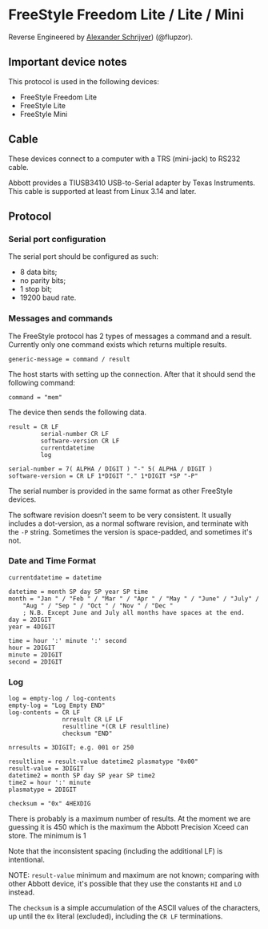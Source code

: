# FreeStyle Freedom Lite / Lite / Mini

Reverse Engineered by [Alexander
Schrijver](http://www.flupzor.nl/protocol.html)) (@flupzor).

## Important device notes

This protocol is used in the following devices:

 * FreeStyle Freedom Lite
 * FreeStyle Lite
 * FreeStyle Mini

## Cable

These devices connect to a computer with a TRS (mini-jack) to RS232 cable.

Abbott provides a TIUSB3410 USB-to-Serial adapter by Texas Instruments. This
cable is supported at least from Linux 3.14 and later.

## Protocol

### Serial port configuration

The serial port should be configured as such:

* 8 data bits;
* no parity bits;
* 1 stop bit;
* 19200 baud rate.

### Messages and commands

The FreeStyle protocol has 2 types of messages a command and a result. Currently
only one command exists which returns multiple results.

    generic-message = command / result

The host starts with setting up the connection. After that it should send the
following command:

    command = "mem"

The device then sends the following data.

    result = CR LF
             serial-number CR LF
             software-version CR LF
             currentdatetime
             log

    serial-number = 7( ALPHA / DIGIT ) "-" 5( ALPHA / DIGIT )
    software-version = CR LF 1*DIGIT "." 1*DIGIT *SP "-P"

The serial number is provided in the same format as other FreeStyle devices.

The software revision doesn't seem to be very consistent. It usually includes a
dot-version, as a normal software revision, and terminate with the `-P`
string. Sometimes the version is space-padded, and sometimes it's not.

### Date and Time Format

    currentdatetime = datetime

    datetime = month SP day SP year SP time
    month = "Jan " / "Feb " / "Mar " / "Apr " / "May " / "June" / "July" /
        "Aug " / "Sep " / "Oct " / "Nov " / "Dec "
        ; N.B. Except June and July all months have spaces at the end.
    day = 2DIGIT
    year = 4DIGIT

    time = hour ':' minute ':' second
    hour = 2DIGIT
    minute = 2DIGIT
    second = 2DIGIT

### Log

    log = empty-log / log-contents
    empty-log = "Log Empty END"
    log-contents = CR LF
                   nrresult CR LF LF
                   resultline *(CR LF resultline)
                   checksum "END"

    nrresults = 3DIGIT; e.g. 001 or 250

    resultline = result-value datetime2 plasmatype "0x00"
    result-value = 3DIGIT
    datetime2 = month SP day SP year SP time2
    time2 = hour ':' minute
    plasmatype = 2DIGIT

    checksum = "0x" 4HEXDIG

There is probably is a maximum number of results. At the moment we are guessing
it is 450 which is the maximum the Abbott Precision Xceed can store. The minimum
is 1

Note that the inconsistent spacing (including the additional LF) is intentional.

NOTE: `result-value` minimum and maximum are not known; comparing with other
Abbott device, it's possible that they use the constants `HI` and `LO` instead.

The `checksum` is a simple accumulation of the ASCII values of the characters,
up until the `0x` literal (excluded), including the `CR LF` terminations.
